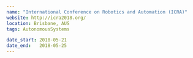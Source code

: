 ```yaml
---
name: "International Conference on Robotics and Automation (ICRA)"
website: http://icra2018.org/
location: Brisbane, AUS
tags: AutonomousSystems

date_start: 2018-05-21
date_end:   2018-05-25
---
```

